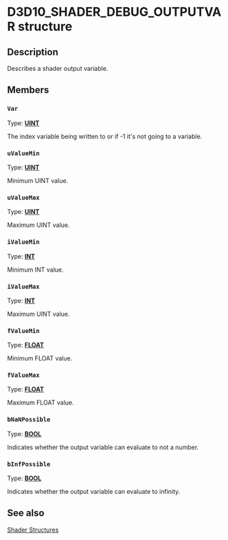 # D3D10_SHADER_DEBUG_OUTPUTVAR structure

## Description

Describes a shader output variable.

## Members

### `Var`

Type: **[UINT](https://learn.microsoft.com/windows/desktop/WinProg/windows-data-types)**

The index variable being written to or if -1 it's not going to a variable.

### `uValueMin`

Type: **[UINT](https://learn.microsoft.com/windows/desktop/WinProg/windows-data-types)**

Minimum UINT value.

### `uValueMax`

Type: **[UINT](https://learn.microsoft.com/windows/desktop/WinProg/windows-data-types)**

Maximum UINT value.

### `iValueMin`

Type: **[INT](https://learn.microsoft.com/windows/desktop/WinProg/windows-data-types)**

Minimum INT value.

### `iValueMax`

Type: **[INT](https://learn.microsoft.com/windows/desktop/WinProg/windows-data-types)**

Maximum UINT value.

### `fValueMin`

Type: **[FLOAT](https://learn.microsoft.com/windows/desktop/WinProg/windows-data-types)**

Minimum FLOAT value.

### `fValueMax`

Type: **[FLOAT](https://learn.microsoft.com/windows/desktop/WinProg/windows-data-types)**

Maximum FLOAT value.

### `bNaNPossible`

Type: **[BOOL](https://learn.microsoft.com/windows/desktop/WinProg/windows-data-types)**

Indicates whether the output variable can evaluate to not a number.

### `bInfPossible`

Type: **[BOOL](https://learn.microsoft.com/windows/desktop/WinProg/windows-data-types)**

Indicates whether the output variable can evaluate to infinity.

## See also

[Shader Structures](https://learn.microsoft.com/windows/desktop/direct3d10/d3d10-graphics-reference-d3d10-shader-structures)